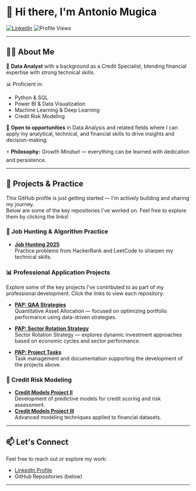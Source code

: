 # 👋 Hi there, I'm Antonio Mugica

[![LinkedIn](https://img.shields.io/badge/LinkedIn-0A66C2?style=for-the-badge&logo=linkedin&logoColor=white)](https://www.linkedin.com/in/juan-antonio-mugica/)
![Profile Views](https://komarev.com/ghpvc/?username=Antonio-IF&color=brightgreen)

---

## 🙋‍♂️ About Me

🎯 **Data Analyst** with a background as a Credit Specialist, blending financial expertise with strong technical skills.

📊 Proficient in:
- Python & SQL
- Power BI & Data Visualization
- Machine Learning & Deep Learning
- Credit Risk Modeling

💼 **Open to opportunities** in Data Analysis and related fields where I can apply my analytical, technical, and financial skills to drive insights and decision-making.

⚡ **Philosophy:** *Growth Mindset* — everything can be learned with dedication and persistence.

---

## 🔭 Projects & Practice

This GitHub profile is just getting started — I'm actively building and sharing my journey.  
Below are some of the key repositories I've worked on. Feel free to explore them by clicking the links!

### 💼 Job Hunting & Algorithm Practice
- **[Job Hunting 2025](https://github.com/Antonio-IF/Job_Hunting_2025)**  
  Practice problems from HackerRank and LeetCode to sharpen my technical skills.

### 📊 Professional Application Projects

Explore some of the key projects I've contributed to as part of my professional development. Click the links to view each repository:

- **[PAP: QAA Strategies](https://github.com/diegotita4/PAP-QAA_strategies)**  
  Quantitative Asset Allocation — focused on optimizing portfolio performance using data-driven strategies.

- **[PAP: Sector Rotation Strategy](https://github.com/diegotita4/PAP-ERS)**  
  Sector Rotation Strategy — explores dynamic investment approaches based on economic cycles and sector performance.

- **[PAP: Project Tasks](https://github.com/Antonio-IF/Professional-Application-Project-Tasks)**  
  Task management and documentation supporting the development of the projects above.
  
### 🧠 Credit Risk Modeling
- **[Credit Models Project II](https://github.com/Antonio-IF/MC_P2)**  
  Development of predictive models for credit scoring and risk assessment.
- **[Credit Models Project III](https://github.com/diegotita4/Project3CreditModels)**  
  Advanced modeling techniques applied to financial datasets.
---

## 📫 Let's Connect

Feel free to reach out or explore my work:
- [LinkedIn Profile](https://www.linkedin.com/in/juan-antonio-mugica/)
- GitHub Repositories (below)

---

